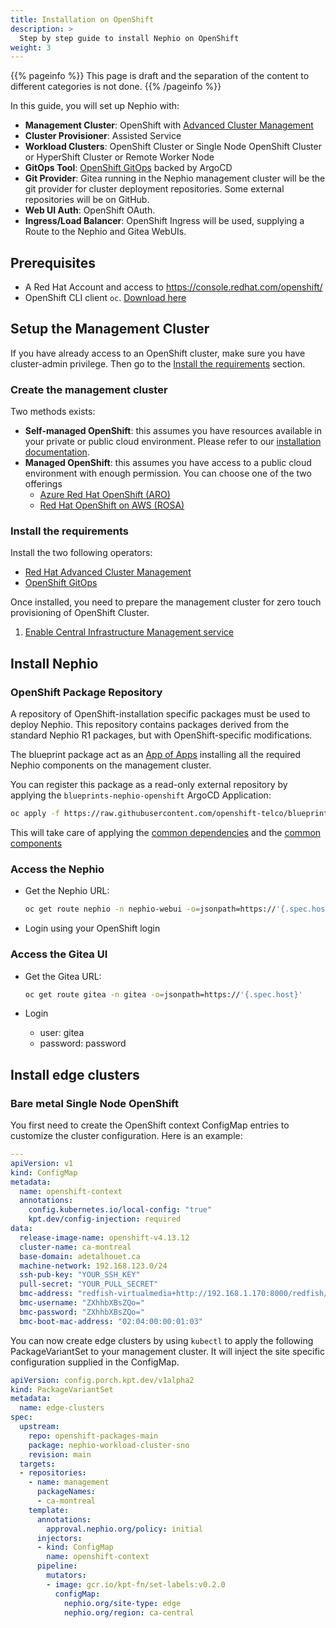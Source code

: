 ```yaml
---
title: Installation on OpenShift
description: >
  Step by step guide to install Nephio on OpenShift
weight: 3
---
```


{{% pageinfo %}}
This page is draft and the separation of the content to different categories is not done. 
{{% /pageinfo %}}


In this guide, you will set up Nephio with:

- **Management Cluster**: OpenShift with [Advanced Cluster Management](https://www.redhat.com/en/technologies/management/advanced-cluster-management)
- **Cluster Provisioner**: Assisted Service
- **Workload Clusters**: OpenShift Cluster or Single Node OpenShift Cluster or HyperShift Cluster or Remote Worker Node
- **GitOps Tool**: [OpenShift GitOps](https://www.redhat.com/en/technologies/cloud-computing/openshift/gitops) backed by
  ArgoCD
- **Git Provider**: Gitea running in the Nephio management cluster will be the git provider for cluster deployment
  repositories. Some external repositories will be  on GitHub.
- **Web UI Auth**: OpenShift OAuth.
- **Ingress/Load Balancer**: OpenShift Ingress will be used, supplying a Route to the Nephio and Gitea WebUIs.

## Prerequisites

- A Red Hat Account and access to https://console.redhat.com/openshift/
- OpenShift CLI client `oc`. [Download here](https://console.redhat.com/openshift/downloads)

## Setup the Management Cluster

If you have already access to an OpenShift cluster, make sure you have cluster-admin privilege. Then go to the
[Install the requirements](#install-the-requirements) section.

### Create the management cluster
Two methods exists: 

 - **Self-managed OpenShift**: this assumes you have resources available in your private or public cloud environment.
   Please refer to our [installation documentation](https://docs.openshift.com/container-platform/4.13/installing/index.html).
- **Managed OpenShift**: this assumes you have access to a public cloud environment with enough permission.
  You can choose one of the two offerings
  - [Azure Red Hat OpenShift (ARO)](https://www.redhat.com/en/technologies/cloud-computing/openshift/azure)
  - [Red Hat OpenShift on AWS (ROSA)](https://www.redhat.com/en/technologies/cloud-computing/openshift/aws)

### Install the requirements
Install the two following operators:

- [Red Hat Advanced Cluster Management](https://access.redhat.com/documentation/en-us/red_hat_advanced_cluster_management_for_kubernetes/2.8/html-single/install/index#installing-from-the-operatorhub)
- [OpenShift GitOps](https://docs.openshift.com/container-platform/4.13/cicd/gitops/installing-openshift-gitops.html#installing-gitops-operator-in-web-console_installing-openshift-gitops)

Once installed, you need to prepare the management cluster for zero touch provisioning of OpenShift Cluster.

1. [Enable Central Infrastructure Management service](https://access.redhat.com/documentation/en-us/red_hat_advanced_cluster_management_for_kubernetes/2.8/html/clusters/cluster_mce_overview?extIdCarryOver=true&sc_cid=701f2000001Css5AAC#enable-cim)

## Install Nephio

### OpenShift Package Repository

A repository of OpenShift-installation specific packages must be used to deploy Nephio. This repository contains
packages derived from the standard Nephio R1 packages, but with OpenShift-specific modifications.

The blueprint package act as an
[App of Apps](https://argo-cd.readthedocs.io/en/stable/operator-manual/cluster-bootstrapping/) installing all the
required Nephio components on the management cluster.

You can register this package as a read-only external repository by applying the `blueprints-nephio-openshift` ArgoCD
Application:

```bash
oc apply -f https://raw.githubusercontent.com/openshift-telco/blueprints-nephio-openshift/v1.0.1/nephio-mgnt/app-of-apps.yaml
```

This will take care of applying the [common dependencies](/content/en/docs/guides/install-guides/common-dependencies.md)
and the [common components](/content/en/docs/guides/install-guides/common-components.md)

### Access the Nephio

- Get the Nephio URL:
  ```bash
  oc get route nephio -n nephio-webui -o=jsonpath=https://'{.spec.host}'
  ```

- Login using your OpenShift login

### Access the Gitea UI

- Get the Gitea URL:
  ```bash
  oc get route gitea -n gitea -o=jsonpath=https://'{.spec.host}'
  ```

- Login
    - user: gitea
    - password: password

## Install edge clusters

### Bare metal Single Node OpenShift

You first need to create the OpenShift context ConfigMap entries to customize the cluster configuration. Here is an
example:

```yaml
---
apiVersion: v1
kind: ConfigMap
metadata:
  name: openshift-context
  annotations:
    config.kubernetes.io/local-config: "true"
    kpt.dev/config-injection: required
data:
  release-image-name: openshift-v4.13.12
  cluster-name: ca-montreal
  base-domain: adetalhouet.ca
  machine-network: 192.168.123.0/24
  ssh-pub-key: "YOUR_SSH_KEY"
  pull-secret: "YOUR_PULL_SECRET"
  bmc-address: "redfish-virtualmedia+http://192.168.1.170:8000/redfish/v1/Systems/c505d99e-bc2a-4690-89a5-463098de4d59"
  bmc-username: "ZXhhbXBsZQo="
  bmc-password: "ZXhhbXBsZQo="
  bmc-boot-mac-address: "02:04:00:00:01:03"
```

You can now create edge clusters by using `kubectl` to apply the following PackageVariantSet to your management cluster.
It will inject the site specific configuration supplied in the ConfigMap.

```yaml
apiVersion: config.porch.kpt.dev/v1alpha2
kind: PackageVariantSet
metadata:
  name: edge-clusters
spec:
  upstream:
    repo: openshift-packages-main
    package: nephio-workload-cluster-sno
    revision: main
  targets:
  - repositories:
    - name: management
      packageNames:
      - ca-montreal
    template:
      annotations:
        approval.nephio.org/policy: initial
      injectors:
      - kind: ConfigMap
        name: openshift-context
      pipeline:
        mutators:
        - image: gcr.io/kpt-fn/set-labels:v0.2.0
          configMap:
            nephio.org/site-type: edge
            nephio.org/region: ca-central
```
